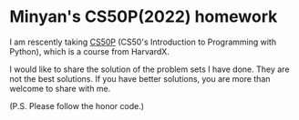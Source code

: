 # Minyan's CS50P(2022) homework

I am rescently taking [CS50P](https://learning.edx.org/course/course-v1:HarvardX+CS50P+Python/home) (CS50's Introduction to Programming with Python), which is a course from HarvardX.

I would like to share the solution of the problem sets I have done. They are not the best solutions. If you have better solutions, you are more than welcome to share with me.

(P.S. Please follow the honor code.)
